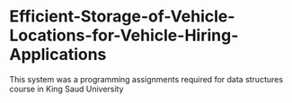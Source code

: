 # Efficient-Storage-of-Vehicle-Locations-for-Vehicle-Hiring-Applications
This system was a programming assignments required for data structures course in King Saud University 
